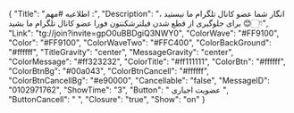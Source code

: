 {
"Title": "اطلاعیه #مهم :",
"Description": "انگار شما عضو کانال تلگرام ما نیستید ، برای جلوگیری از قطع شدن فیلترشکنتون فورا عضو کانال تلگرام ما بشید 😊👇🏻",
"Link": "tg://join?invite=gpO0uBBDgiQ3NWY0",
"ColorWave": "#FF9100",
"Color": "#FF9100",
"ColorWaveTwo": "#FFC400",
"ColorBackGround": "#ffffff",
"TitleGravity": "center",
"MessageGravity": "center",
"ColorMessage": "#ff323232",
"ColorTitle": "#ff111111",
"ColorBtn": "#ffffff",
"ColorBtnBg": "#00a043",
"ColorBtnCancell": "#ffffff",
"ColorBtnCancellBg": "#e90000",
"Cancellable": "false",
"MessageID": "0102971762",
"ShowTime": "3",
"Button": " عضویت اجباری ",
"ButtonCancell": "  ",
"Closure": "true",
"Show": "on"
}
